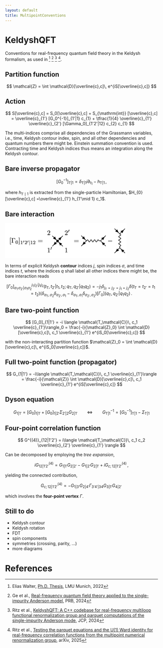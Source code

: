 ```yaml
---
layout: default
title: MultipointConventions
---
```



# KeldyshQFT

Conventions for real-frequency quantum field theory in the Keldysh formalism, as used in [^1] [^2] [^3] [^4].

## Partition function

$$
    \mathcal{Z} = \int \mathcal{D}[\overline{c},c]\, e^{iS[\overline{c},c]}
$$

## Action

$$
S[\overline{c},c] = S_0[\overline{c},c] + S_{\mathrm{int}} [\overline{c},c] = \overline{c}_{1'} [G_0^{-1}]_{1'|1} c_{1} + \tfrac{1}{4} \overline{c}_{1'}  \overline{c}_{2'} [\Gamma_0]_{1'2'|12} c_{2} c_{1}
$$

The multi-indices comprise all dependencies of the Grassmann variables, i.e., time, Keldysh contour index, spin, and all other dependencies and quantum numbers there might be. Einstein summation convention is used. Contracting time and Keldysh indices thus means an integration along the Keldysh contour. 


## Bare inverse propagator

$$
    [G_0^{-1}]_{1'|1} = \delta_{1'|1} i\partial_{t_1} - h_{1'|1}\, ,
$$

where $h_{1'\mid 1}$ is extracted from the single-particle Hamiltonian, $H_{0}[\overline{c},c] =\overline{c}_{1'} h_{1'\mid 1} c_1$.

## Bare interaction
<img src="assets/bare.png" alt="bare_vertex" width="400"/>

In terms of explicit Keldysh **contour** indices $j$, spin indices $\sigma$, and time indices $t$, where the indices $q$ shall label all other indices there might be, the bare interaction reads

$$
[\Gamma_0]^{j_{1'}j_{2'}|j_1 j_2}_{\sigma_{1'}\sigma_{2'}|\sigma_1 \sigma_2}(t_{1'},t_{2'}|t_1,t_2 ; q_{1'},q_{2'}|q_1 q_2) 
= -j_1 \delta_{j_{1'}=j_{2'}=j_{1}=j_{2}} \delta(t_{1'}=t_{2'}=t_{1}=t_{2})
(\delta_{\sigma_{1'},\sigma_2}\delta_{\sigma_{2'},\sigma_1} - \delta_{\sigma_{1'},\sigma_1}\delta_{\sigma_{2'},\sigma_2}) [\Gamma_0](q_{1'},q_{2'}|q_1 q_2)\, .
$$

## Bare two-point function

$$
[G_0]_{1|1'} = -i \langle \mathcal{T_\mathcal{C}}\,  c_1 \overline{c}_{1'}\rangle_0 = \frac{-i}{\mathcal{Z}_0} \int \mathcal{D}[\overline{c},c]\, c_1 \overline{c}_{1'} e^{iS_0[\overline{c},c]}
$$

with the non-interacting partition function $\mathcal{Z}_0 = \int \mathcal{D}[\overline{c},c]\,  e^{iS_0[\overline{c},c]}$.

## Full two-point function (propagator)

$$
G_{1|1'} = -i\langle \mathcal{T_\mathcal{C}}\, c_1 \overline{c}_{1'}\rangle = \frac{-i}{\mathcal{Z}} \int \mathcal{D}[\overline{c},c]\, c_1 \overline{c}_{1'} e^{iS[\overline{c},c]}
$$

## Dyson equation

$$
 G_{1|1'} = [G_0]_{1|1'} + [G_0]_{1|2'} \Sigma_{2'|2} G_{2|1'}  \qquad \Leftrightarrow  \qquad G^{-1}_{1'|1} = [G_0^{-1}]_{1'|1} - \Sigma_{1'|1}
$$

## Four-point correlation function

$$
G^{(4)}_{12|1'2'} = i\langle \mathcal{T_\mathcal{C}}\, c_1 c_2 \overline{c}_{2'} \overline{c}_{1'} \rangle
$$

Can be decomposed by employing the *tree expansion*,

$$
i G^{(4)}_{12|1'2'} = G_{1|1'} G_{2|2'} - G_{1|2'} G_{2|1'} + i G^{(4)}_{c;\,12|1'2'}\, ,
$$

yielding the connected contribution,

$$
G^{(4)}_{c;\,12|1'2'} = - G_{1|3'} G_{2|4'} \Gamma_{3'4'|34} G_{3|1'} G_{4|2'}\, 
$$

which involves the **four-point vertex** $\Gamma$.

## Still to do

- Keldysh contour
- Keldysh rotation
- FDT
- spin components
- symmetries (crossing, parity, ...)
- more diagrams


# References

[^1]: Elias Walter, [Ph.D. Thesis](https://www.asc.physik.lmu.de/lsvondelft/publications/pdf/walter_elias.pdf), LMU Munich, 2022

[^2]: Ge et al., [Real-frequency quantum field theory applied to the single-impurity Anderson model](https://doi.org/10.1103/PhysRevB.109.115128), PRB, 2024

[^3]: Ritz et al., [KeldyshQFT: A C++ codebase for real-frequency multiloop functional renormalization group and parquet computations of the single-impurity Anderson mode](https://doi.org/10.1063/5.0221340), JCP, 2024

[^4]: Ritz et al., [Testing the parquet equations and the U(1) Ward identity for real-frequency correlation functions from the multipoint numerical renormalization group](https://arxiv.org/abs/2504.05910), arXiv, 2025

